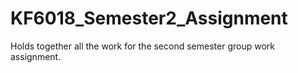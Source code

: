 # KF6018_Semester2_Assignment
Holds together all the work for the second semester group work assignment.
